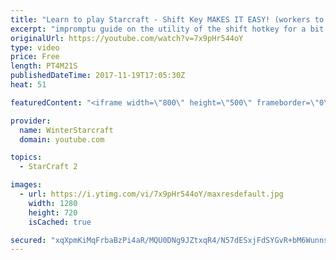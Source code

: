 ```yaml
---
title: "Learn to play Starcraft - Shift Key MAKES IT EASY! (workers to gas, waypoints, ctrl grps, moving)"
excerpt: "impromptu guide on the utility of the shift hotkey for a bit of everything"
originalUrl: https://youtube.com/watch?v=7x9pHr544oY
type: video
price: Free
length: PT4M21S
publishedDateTime: 2017-11-19T17:05:30Z
heat: 51

featuredContent: "<iframe width=\"800\" height=\"500\" frameborder=\"0\" src=\"https://www.youtube.com/embed/7x9pHr544oY\" allow=\"accelerometer; autoplay; encrypted-media; gyroscope; picture-in-picture\" allowfullscreen></iframe>"

provider:
  name: WinterStarcraft
  domain: youtube.com

topics:
  - StarCraft 2

images:
  - url: https://i.ytimg.com/vi/7x9pHr544oY/maxresdefault.jpg
    width: 1280
    height: 720
    isCached: true

secured: "xqXpmKiMqFrbaBzPi4aR/MQU0DNg9JZtxqR4/N57dESxjFdSYGvR+bM6WunnsxlBwMitj76tn1oliDDctWf9hzMPHDGBlTabemKIJ8KJb/HE0NHu5VF6wZubXIVMJrr2jWHe5KF0L4nVvdOCdznQKQH4ixL8yTSI+oajFmBhv4WcyDJDQuPpUEPzIftbQQayTm71VQ+zIv98TOn1FMtXrLemFgslLO/1ijs5YNvVv2xoGpRNnk9qTYAhsoAVdzpCUcN5F7rj4wqDhh55PJwTP+Z9nlZsoAFk7JP5+jTmrj9chCE/CSz5XyuTbfpkI0cKh8yAB2TOUOYE1xGSwQgQoDKN/iG1V432xQsmoel2f7ExowdCZPmajBK9vrcyFE+MMOkquvzfA4OFe4tOI1+psdxhAA7xzITzJvRYwpEDSX0=;mgWdS7MxBavkJI3XjsQkxA=="
---
```



